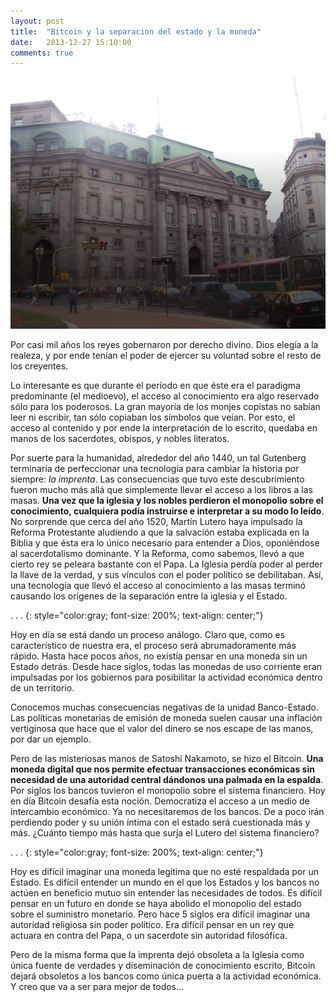 ```yaml
---
layout: post
title:  "Bitcoin y la separacion del estado y la moneda"
date:   2013-12-27 15:10:00
comments: true
---
```


<img class="banco" src="/img/separacion/1.jpeg">

Por casi mil años los reyes gobernaron por derecho divino. Dios elegía a la realeza, y por ende tenían el poder de ejercer su voluntad sobre el resto de los creyentes.

Lo interesante es que durante el período en que éste era el paradigma predominante (el medioevo), el acceso al conocimiento era algo reservado sólo para los poderosos. La gran mayoría de los monjes copistas no sabían leer ni escribir, tan sólo copiaban los símbolos que veían. Por esto, el acceso al contenido y por ende la interpretación de lo escrito, quedaba en manos de los sacerdotes, obispos, y nobles literatos.

Por suerte para la humanidad, alrededor del año 1440, un tal Gutenberg terminaría de perfeccionar una tecnología para cambiar la historia por siempre: *la imprenta*. Las consecuencias que tuvo este descubrimiento fueron mucho más allá que simplemente llevar el acceso a los libros a las masas. **Una vez que la iglesia y los nobles perdieron el monopolio sobre el conocimiento, cualquiera podía instruirse e interpretar a su modo lo leído**. No sorprende que cerca del año 1520, Martín Lutero haya impulsado la Reforma Protestante aludiendo a que la salvación estaba explicada en la Biblia y que ésta era lo único necesario para entender a Dios, oponiéndose al sacerdotalismo dominante. Y la Reforma, como sabemos, llevó a que cierto rey se peleara bastante con el Papa. La Iglesia perdía poder al perder la llave de la verdad, y sus vínculos con el poder político se debilitaban. Así, una tecnología que llevó el acceso al conocimiento a las masas terminó causando los orígenes de la separación entre la iglesia y el Estado.

. . .
{: style="color:gray; font-size: 200%; text-align: center;"}

Hoy en día se está dando un proceso análogo. Claro que, como es característico de nuestra era, el proceso será abrumadoramente más rápido. Hasta hace pocos años, no existía pensar en una moneda sin un Estado detrás. Desde hace siglos, todas las monedas de uso corriente eran impulsadas por los gobiernos para posibilitar la actividad económica dentro de un territorio.

Conocemos muchas consecuencias negativas de la unidad Banco-Estado. Las políticas monetarias de emisión de moneda suelen causar una inflación vertiginosa que hace que el valor del dinero se nos escape de las manos, por dar un ejemplo.

Pero de las misteriosas manos de Satoshi Nakamoto, se hizo el Bitcoin. **Una moneda digital que nos permite efectuar transacciones económicas sin necesidad de una autoridad central dándonos una palmada en la espalda**. Por siglos los bancos tuvieron el monopolio sobre el sistema financiero. Hoy en día Bitcoin desafía esta noción. Democratiza el acceso a un medio de intercambio económico. Ya no necesitaremos de los bancos. De a poco irán perdiendo poder y su unión íntima con el estado será cuestionada más y más. ¿Cuánto tiempo más hasta que surja el Lutero del sistema financiero?

. . .
{: style="color:gray; font-size: 200%; text-align: center;"}

Hoy es difícil imaginar una moneda legítima que no esté respaldada por un Estado. Es difícil entender un mundo en el que los Estados y los bancos no actúen en beneficio mutuo sin entender las necesidades de todos. Es difícil pensar en un futuro en donde se haya abolido el monopolio del estado sobre el suministro monetario. Pero hace 5 siglos era difícil imaginar una autoridad religiosa sin poder político. Era difícil pensar en un rey que actuara en contra del Papa, o un sacerdote sin autoridad filosófica.

Pero de la misma forma que la imprenta dejó obsoleta a la Iglesia como única fuente de verdades y diseminación de conocimiento escrito, Bitcoin dejará obsoletos a los bancos como única puerta a la actividad económica. Y creo que va a ser para mejor de todos…

